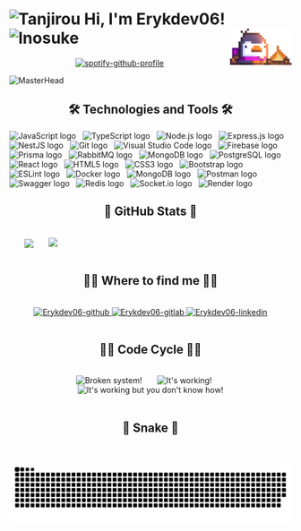 # <img src="https://cdn3.emoji.gg/emojis/2286_tanjirou_run.gif" width="60px" height="60px" alt="Tanjirou"> Hi, I'm Erykdev06! <img src="https://cdn3.emoji.gg/emojis/4458_inosuke_run.gif" width="60px" height="60px" alt="Inosuke"> <img align="right" alt="Penguin" width="110" src="img/Fire.gif" />

<div align="center">

[![spotify-github-profile](https://spotify-github-profile.vercel.app/api/view?uid=31tsszeyy7cbfka7lhcaxpgw3a4u&cover_image=true&theme=novatorem&bar_color=74a7fe&bar_color_cover=false)](https://github.com/kittinan/spotify-github-profile)

</div>

![MasterHead](https://developers.giphy.com/branch/master/static/api-512d36c09662682717108a38bbb5c57d.gif)

<h2 align="center">🛠 Technologies and Tools 🛠</h2>
<span><img src="https://img.shields.io/badge/JavaScript-282C34?logo=javascript&logoColor=F7DF1E" alt="JavaScript logo" title="JavaScript" height="25" /></span>
&nbsp;
<span><img src="https://img.shields.io/badge/TypeScript-282C34?logo=typescript&logoColor=3178C6" alt="TypeScript logo" title="TypeScript" height="25" /></span>
&nbsp;
<span><img src="https://img.shields.io/badge/Node.js-282C34?logo=node.js&logoColor=00F200" alt="Node.js logo" title="Node.js" height="25" /></span>
&nbsp;
<span><img src="https://img.shields.io/badge/Express-282C34?logo=express&logoColor=FFFFFF" alt="Express.js logo" title="Express.js" height="25" /></span>
&nbsp;
<span><img src="https://img.shields.io/badge/NestJS-282C34?logo=nestjs&logoColor=E0234E" alt="NestJS logo" title="NestJS" height="25" /></span>
&nbsp;
<span><img src="https://img.shields.io/badge/Git-282C34?logo=git&logoColor=F05032" alt="Git logo" title="Git" height="25" /></span>
&nbsp;
<span><img src="https://img.shields.io/badge/VS%20Code-282C34?logo=visual-studio-code&logoColor=007ACC" alt="Visual Studio Code logo" title="Visual Studio Code" height="25" /></span>
&nbsp;
<span><img src="https://img.shields.io/badge/Firebase-282C34?logo=firebase&logoColor=FFCA28" alt="Firebase logo" title="Firebase" height="25" /></span>
&nbsp;
<span><img src="https://img.shields.io/badge/Prisma-282C34?logo=prisma&logoColor=3E5151" alt="Prisma logo" title="Prisma" height="25" /></span>
&nbsp;
<span><img src="https://img.shields.io/badge/RabbitMQ-282C34?logo=rabbitmq&logoColor=FF6600" alt="RabbitMQ logo" title="RabbitMQ" height="25" /></span>
&nbsp;
<span><img src="https://img.shields.io/badge/MongoDB-282C34?logo=mongodb&logoColor=47A248" alt="MongoDB logo" title="MongoDB" height="25" /></span>
&nbsp;
<span><img src="https://img.shields.io/badge/PostgreSQL-282C34?logo=postgresql&logoColor=4169E1" alt="PostgreSQL logo" title="PostgreSQL" height="25" /></span>
&nbsp;
<span><img src="https://img.shields.io/badge/React-282C34?logo=react&logoColor=61DAFB" alt="React logo" title="React" height="25" /></span>
&nbsp;
<span><img src="https://img.shields.io/badge/HTML5-282C34?logo=html5&logoColor=E34F26" alt="HTML5 logo" title="HTML5" height="25" /></span>
&nbsp;
<span><img src="https://img.shields.io/badge/CSS3-282C34?logo=css3&logoColor=1572B6" alt="CSS3 logo" title="CSS3" height="25" /></span>
&nbsp;
<span><img src="https://img.shields.io/badge/Bootstrap-282C34?logo=bootstrap&logoColor=7952B3" alt="Bootstrap logo" title="Bootstrap" height="25" /></span>
&nbsp;
<span><img src="https://img.shields.io/badge/ESLint-282C34?logo=eslint&logoColor=4B32C3" alt="ESLint logo" title="ESLint" height="25" /></span>
&nbsp;
<span><img src="https://img.shields.io/badge/Docker-282C34?logo=docker&logoColor=2496ED" alt="Docker logo" title="Docker" height="25" /></span>
&nbsp;
<span><img src="https://img.shields.io/badge/MongoDB-282C34?logo=mongodb&logoColor=47A248" alt="MongoDB logo" title="MongoDB" height="25" /></span>
&nbsp;
<span><img src="https://img.shields.io/badge/Postman-282C34?logo=postman&logoColor=FF6C37" alt="Postman logo" title="Postman" height="25" /></span>
&nbsp;
<span><img src="https://img.shields.io/badge/Swagger-282C34?logo=swagger&logoColor=85EA2D" alt="Swagger logo" title="Swagger" height="25" /></span>
&nbsp;
<span><img src="https://img.shields.io/badge/Redis-282C34?logo=redis&logoColor=DC382D" alt="Redis logo" title="Redis" height="25" /></span>
&nbsp;
<span><img src="https://img.shields.io/badge/Socket.io-282C34?logo=socket.io&logoColor=010101" alt="Socket.io logo" title="Socket.io" height="25" /></span>
&nbsp;
<span><img src="https://img.shields.io/badge/Render-282C34?logo=render&logoColor=46E3B7" alt="Render logo" title="Render" height="25" /></span>
&nbsp;

<br>
<h2 align="center">🧆 GitHub Stats 🧆</h2>
<!-- https://github.com/anuraghazra/github-readme-stats -->
<br>
<div align=center>
  <a href="#" title="Erykdev06">
    <img width="315" align="center" src="https://github-readme-stats.vercel.app/api/top-langs/?username=Erykdev06&hide=c%23,powershell,Mathematica,Ruby,Objective-C,Objective-C%2b%2b,Cuda&title_color=61dafb&text_color=ffffff&icon_color=61dafb&bg_color=20232a&langs_count=8&layout=compact&border_color=61dafb&hide_border=true" />
  </a>
  <a href="#" title="Erykdev06">
    <img align="right" width="434" src="https://github-readme-stats.vercel.app/api?username=Erykdev06&show_icons=true&rank_icon=github&theme=react&border_color=61dafb&hide_border=true" />
  </a>
</div>

<br>
<h2 align="center">🏄‍♂️ Where to find me 🏄‍♂️</h2>
<br>
<!-- https://icons8.com -->
<div align="center">
  <a href="https://github.com/Erykdev06" target="blank">
    <img width="90" height="90" src="https://img.icons8.com/bubbles/180/github.png" alt="Erykdev06-github" />
  </a>
   <a href="https://gitlab.com/" target="blank">
    <img width="90" height="90" src="https://img.icons8.com/color/180/gitlab.png" alt="Erykdev06-gitlab" />
  </a>
  <a href="https://www.linkedin.com/in/l%C3%A2m-nguy%E1%BB%85n-6786a8278/" target="blank">
    <img width="90" height="90" src="https://img.icons8.com/bubbles/180/linkedin.png" alt="Erykdev06-linkedin" />
  </a>
</div>

<br>
<div align="center">
<h2>🧟‍♂️	Code Cycle 🧟‍♂️</h2>
<br>
<img src="https://raw.githubusercontent.com/Tarikul-Islam-Anik/Animated-Fluent-Emojis/master/Emojis/Smilies/Face%20with%20Spiral%20Eyes.png" width="10%" alt="Broken system!"/>
&nbsp;&nbsp;&nbsp;&nbsp;&nbsp;
<img src="https://raw.githubusercontent.com/Tarikul-Islam-Anik/Animated-Fluent-Emojis/master/Emojis/Smilies/Relieved%20Face.png" width="10%" alt="It's working!"/>
&nbsp;&nbsp;&nbsp;&nbsp;&nbsp;
<img src="https://raw.githubusercontent.com/Tarikul-Islam-Anik/Animated-Fluent-Emojis/master/Emojis/Smilies/Astonished%20Face.png" width="10%" alt="It's working but you don't know how!"/><br>
</div>
  
<br>
<h2 align="center">🐍 Snake 🐍</h2>
<br>
<div align="center">

![Snake animation](https://github.com/Erykdev06/Erykdev06/blob/output/github-contribution-grid-snake.svg)

</div>
